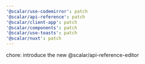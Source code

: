 ```yaml
---
'@scalar/use-codemirror': patch
'@scalar/api-reference': patch
'@scalar/client-app': patch
'@scalar/components': patch
'@scalar/use-toasts': patch
'@scalar/nuxt': patch
---
```


chore: introduce the new @scalar/api-reference-editor
